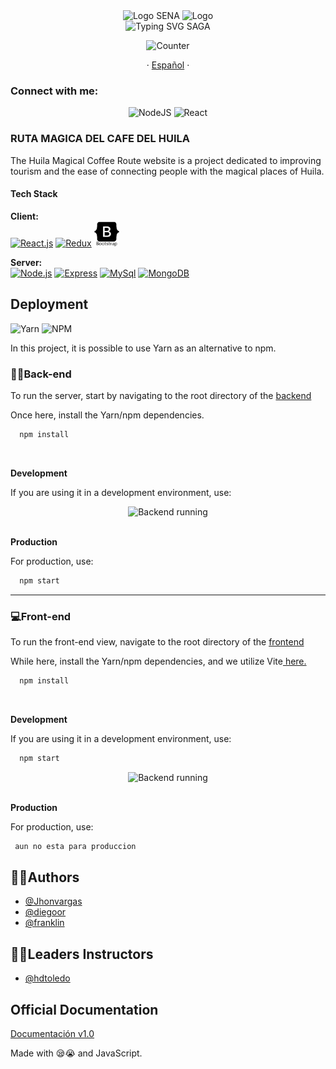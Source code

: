 <!-- Banners ruta magica del cafe del huila -->
<div align="center">
<img height="200px" src="https://www.epicu.co/wp-content/uploads/2023/02/Logosimbolo-SENA-PRINCIPAL.png" alt="Logo SENA"/>
<img height="200px" src="https://ugc.production.linktr.ee/zbCyYKp9RnKHj6eVJvXI_Logo.png" alt="Logo "/>

 <!-- Typing ruta magica del cafe del huila -->
</div>
<div align="center">
	<img src="https://readme-typing-svg.demolab.com?font=Fira+Code&pause=1000&color=40F729&width=435&lines=ruta+m%C3%A1gica+del+caf%C3%A9+del+huila](https://readme-typing-svg.demolab.com?font=Fira+Code&pause=1000&color=20C32F&background=1A2D8500&center=true&multiline=true&width=435&lines=ruta+m%C3%A1gica+del+caf%C3%A9+del+huila)https://readme-typing-svg.demolab.com?font=Fira+Code&pause=1000&color=20C32F&background=1A2D8500&center=true&multiline=true&width=435&lines=ruta+m%C3%A1gica+del+caf%C3%A9+del+huila" alt="Typing SVG SAGA"/>
</div>

<div align="center">
<p align="center"> <img height="24px" src="https://komarev.com/ghpvc/?username=xh0pe&label=Users&color=1abc58&style=flat" alt="Counter" /> </p>

<p>
  ·
  <a href="/docs/readme_es.md">Español</a>
  ·
</p>

<h3 align="left">Connect with me:</h3>
<p align="left">
</p>

  ![NodeJS](https://img.shields.io/badge/node.js-6DA55F?style=for-the-badge&logo=node.js&logoColor=white)
  ![React](https://img.shields.io/badge/react-%2320232a.svg?style=for-the-badge&logo=react&logoColor=%2361DAFB)
</div>
<!-- Información principal -->
<H3>RUTA MAGICA DEL CAFE DEL HUILA</H3>

The Huila Magical Coffee Route website is a project dedicated to improving tourism and the ease of connecting people with the magical places of Huila.

<!-- Stack utilizado -->
<H4>Tech Stack</H4>

**Client:** <br>
<a href="https://react.dev/" target="_blank" rel="noreferrer"> <img src="https://cdn.worldvectorlogo.com/logos/react-2.svg" alt="React.js" width="40" height="40"/></a>
<a href="https://es.redux.js.org/" target="_blank" rel="noreferrer"> <img src="https://cdn.worldvectorlogo.com/logos/redux.svg" alt="Redux" width="40" height="40"/></a>
<a href="https://getbootstrap.com" target="_blank" rel="noreferrer"> <img src="https://raw.githubusercontent.com/devicons/devicon/master/icons/bootstrap/bootstrap-plain-wordmark.svg" alt="bootstrap" width="40" height="40"/></a>

**Server:** <br>
<a href="https://nodejs.org/es" target="_blank" rel="noreferrer"> <img src="https://cdn.worldvectorlogo.com/logos/nodejs-icon.svg" alt="Node.js" width="40" height="40"/></a>
<a href="https://expressjs.com/" target="_blank" rel="noreferrer"> <img src="https://cdn.worldvectorlogo.com/logos/express-fashion-stores.svg" alt="Express" width="40" height="40"/></a>
<a href="https://www.mysql.com/" target="_blank" rel="noreferrer"> <img src="https://cdn.worldvectorlogo.com/logos/mysql-logo.svg" alt="MySql" width="45" height="40"/></a>
<a href="https://www.mongodb.com/es" target="_blank" rel="noreferrer"> <img src="https://cdn.worldvectorlogo.com/logos/mongodb-icon-1.svg" alt="MongoDB" width="40" height="40"/></a>

## Deployment

![Yarn](https://img.shields.io/badge/yarn-%232C8EBB.svg?style=for-the-badge&logo=yarn&logoColor=white)
![NPM](https://img.shields.io/badge/NPM-%23000000.svg?style=for-the-badge&logo=npm&logoColor=white)


<p>
  In this project, it is possible to use Yarn as an alternative to npm.
</p>

### 🐱‍💻Back-end
<p>
  To run the server, start by navigating to the root directory of the <a href="./backend/">backend</a> 
</p>

<p>
  Once here, install the Yarn/npm dependencies.
</p>

```bash
  npm install
```
<br>

**Development**
<p>
  If you are using it in a development environment, use:

</p>

<div align="center">
	<img src="./public/img/backend_dev.png" alt="Backend running"/>
</div>

<br>

**Production**
<p>
  For production, use:</p>

```bash
  npm start
```
---
### 💻Front-end
<p>
  To run the front-end view, navigate to the root directory of the <a href="./frontend/">frontend</a> 
</p>

<p>
  While here, install the Yarn/npm dependencies, and we utilize Vite<a href="https://vitejs.dev/"> here.</a>
</p>

```bash
  npm install
```
<br>

**Development**
<p>
  If you are using it in a development environment, use:
</p>

```bash
  npm start
```
<div align="center">
	<img src="./public/img/gg.png" alt="Backend running"/>
</div>

<br>

**Production**
<p>
For production, use:
</p>

```bash
 aun no esta para produccion
```


<!-- Autores del proyecto -->
## 👨‍💻Authors

- [@Jhonvargas](https://github.com/vargas11032002)
- [@diegoor](https://github.com/DIESGOORZU28)
- [@franklin](https://github.com/Franklin2020fb)

## 👨‍🏫Leaders Instructors
- [@hdtoledo](https://github.com/hdtoledo)

<!-- Documentación oficial -->
## Official Documentation

[Documentación v1.0](https://docs.google.com/document/d/1c8bws-RygYr__5D_ydwNNhXssmx_vDNA/edit?usp=sharing&ouid=111359141192935185382&rtpof=true&sd=true)

Made with 😪😭 and JavaScript.
